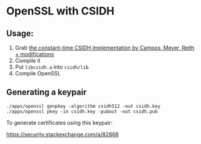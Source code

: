 # OpenSSL with CSIDH

## Usage:
1. Grab [the constant-time CSIDH implementation by Campos, Meyer, Reith + modifications](https://github.com/thomwiggers/constant-csidh-c-implementation)
2. Compile it
3. Put ``libcsidh.a`` into ``csidh/lib``
4. Compile OpenSSL

## Generating a keypair

```
./apps/openssl genpkey -algorithm csidh512 -out csidh.key
./apps/openssl pkey -in csidh.key -pubout -out csidh.pub
```

To generate certificates using this keypair:

https://security.stackexchange.com/a/82868